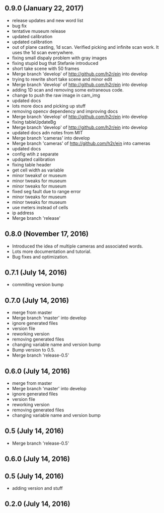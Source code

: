 ## 0.9.0 (January 22, 2017)
  - release updates and new word list
  - bug fix
  - tentative museum release
  - updated calibration
  - updated calibration
  - out of plane casting, 1d scan.  Verified picking and infinite scan work.  It uses the 1d scan everywhere.
  - fixing small dispaly problem with gray images
  - fixing stupid bug that Stefanie introduced
  - short take scene with 50 frames
  - Merge branch 'develop' of http://github.com/h2r/ein into develop
  - trying to rewrite short take scene and minor edit
  - Merge branch 'develop' of http://github.com/h2r/ein into develop
  - adding 1D scan and removing some extraneous code.
  - change to push the raw image in cam_img
  - updated docs
  - lots more docs and picking up stuff
  - removing opencv dependency and improving docs
  - Merge branch 'develop' of http://github.com/h2r/ein into develop
  - fixing tableUpdateBg
  - Merge branch 'develop' of http://github.com/h2r/ein into develop
  - updated docs adn notes from MIT
  - Merge branch 'cameras' into develop
  - Merge branch 'cameras' of http://github.com/h2r/ein into cameras
  - updated docs
  - config wtih z separate
  - updqated calibration
  - fixing table header
  - get cell width as variable
  - minor tweaksf or museum
  - minor tweaks for museum
  - minor tweaks for museum
  - fixed seg fault due to range error
  - minor tweaks for museum
  - minor tweaks for museum
  - use meters instead of cells
  - ip address
  - Merge branch 'release'

## 0.8.0 (November 17, 2016)
  - Introduced the idea of multiple cameras and associated words.
  - Lots more documentation and tutorial.
  - Bug fixes and optimization. 

## 0.7.1 (July 14, 2016)
  - commiting version bump

## 0.7.0 (July 14, 2016)
  - merge from master
  - Merge branch 'master' into develop
  - ignore generated files
  - version file
  - reworking version
  - removing generated files
  - changing variable name and version bump
  - Bump version to 0.5.
  - Merge branch 'release-0.5'

## 0.6.0 (July 14, 2016)
  - merge from master
  - Merge branch 'master' into develop
  - ignore generated files
  - version file
  - reworking version
  - removing generated files
  - changing variable name and version bump

## 0.5 (July 14, 2016)
  - Merge branch 'release-0.5'

## 0.6.0 (July 14, 2016)


## 0.5 (July 14, 2016)
  - adding version and stuff

## 0.2.0 (July 14, 2016)


